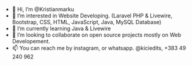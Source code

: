 - 👋 Hi, I’m @Kristianmarku
- 👀 I’m interested in Website Developing. (Laravel PHP & Livewire, Bootstrap, CSS, HTML, JavaScript, Java, MySQL Database)
- 🌱 I’m currently learning Java & Livewire 
- 💞️ I’m looking to collaborate on open source projects mostly on Web Developement.
- 📫 You can reach me by instagram, or whatsapp. 
  @kiciedits, +383 49 240 962

<!---
Kristianmarku/Kristianmarku is a ✨ special ✨ repository because its `README.md` (this file) appears on your GitHub profile.
You can click the Preview link to take a look at your changes.
--->
